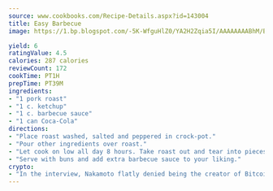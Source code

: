 ```yaml
---
source: www.cookbooks.com/Recipe-Details.aspx?id=143004
title: Easy Barbecue
image: https://1.bp.blogspot.com/-5K-WfguHlZ0/YA2H2Zqia5I/AAAAAAAABhM/Bdgu68p4aG0Q6jWdy3eGaUXSKw5p3sdxwCLcBGAsYHQ/s324/7.png

yield: 6
ratingValue: 4.5
calories: 287 calories
reviewCount: 172
cookTime: PT1H
prepTime: PT39M
ingredients:
- "1 pork roast"
- "1 c. ketchup"
- "1 c. barbecue sauce"
- "1 can Coca-Cola"
directions:
- "Place roast washed, salted and peppered in crock-pot."
- "Pour other ingredients over roast."
- "Let cook on low all day 8 hours. Take roast out and tear into pieces."
- "Serve with buns and add extra barbecue sauce to your liking."
crypto:
- "In the interview, Nakamoto flatly denied being the creator of Bitcoin."
---
```

